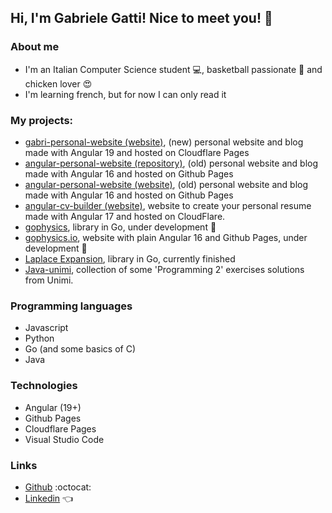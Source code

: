 ## Hi, I'm Gabriele Gatti! Nice to meet you! :wave:

### About me
- I'm an Italian Computer Science student :computer:, basketball passionate :basketball: and chicken lover :heart_eyes:
- I'm learning french, but for now I can only read it

### My projects:
- [gabri-personal-website (website)](https://gabri-personal-website.pages.dev/), (new) personal website and blog made with Angular 19 and hosted on Cloudflare Pages
- [angular-personal-website (repository)](https://github.com/Gabri432/angular-personal-website), (old) personal website and blog made with Angular 16 and hosted on Github Pages
- [angular-personal-website (website)](https://gabri432.github.io/angular-personal-website/), (old) personal website and blog made with Angular 16 and hosted on Github Pages
- [angular-cv-builder (website)](https://a9b647c1.angular-cv-builder.pages.dev/), website to create your personal resume made with Angular 17 and hosted on CloudFlare.
- [gophysics](https://github.com/Gabri432/gophysics), library in Go, under development :construction:
- [gophysics.io](https://github.com/Gabri432/angular-gophysics.io), website with plain Angular 16 and Github Pages, under development :construction:
- [Laplace Expansion](https://github.com/Gabri432/LaplaceExpansion), library in Go, currently finished
- [Java-unimi](https://github.com/Gabri432/java-unimi), collection of some 'Programming 2' exercises solutions from Unimi.

### Programming languages
- Javascript
- Python
- Go (and some basics of C)
- Java

### Technologies
- Angular (19+)
- Github Pages
- Cloudflare Pages
- Visual Studio Code

### Links
- [Github](https://github.com/Gabri432) :octocat:
- [Linkedin](https://www.linkedin.com/in/gabriele-gatti-87b321190/) :point_left:
